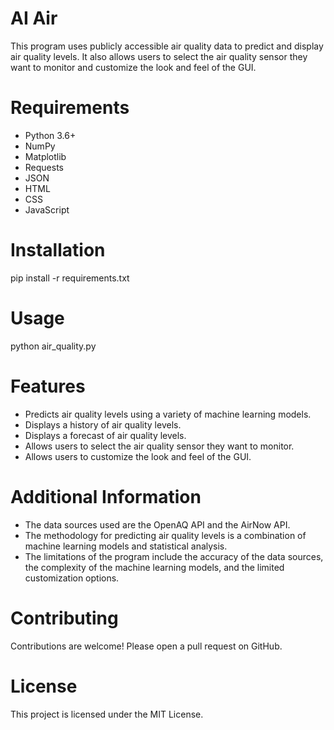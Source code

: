 # AI Air

This program uses publicly accessible air quality data to predict and display air quality levels. It also allows users to select the air quality sensor they want to monitor and customize the look and feel of the GUI.

# Requirements

* Python 3.6+
* NumPy
* Matplotlib
* Requests
* JSON
* HTML
* CSS
* JavaScript

# Installation


pip install -r requirements.txt


# Usage


python air_quality.py


# Features

* Predicts air quality levels using a variety of machine learning models.
* Displays a history of air quality levels.
* Displays a forecast of air quality levels.
* Allows users to select the air quality sensor they want to monitor.
* Allows users to customize the look and feel of the GUI.

# Additional Information

* The data sources used are the OpenAQ API and the AirNow API.
* The methodology for predicting air quality levels is a combination of machine learning models and statistical analysis.
* The limitations of the program include the accuracy of the data sources, the complexity of the machine learning models, and the limited customization options.

# Contributing

Contributions are welcome! Please open a pull request on GitHub.

# License

This project is licensed under the MIT License.
